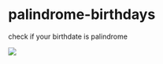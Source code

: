 # palindrome-birthdays
check if your birthdate is palindrome 


<img src="https://user-images.githubusercontent.com/95525622/192599243-4a732a2d-8ae0-4d5b-8766-5ab071bc1c05.png" />

